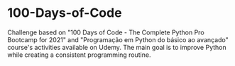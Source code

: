 # 100-Days-of-Code
Challenge based on "100 Days of Code - The Complete Python Pro Bootcamp for 2021" and "Programação em Python do básico ao avançado" course's activities available on Udemy. The main goal is to improve Python while creating a consistent programming routine.
